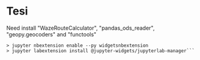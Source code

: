 # Tesi
Need install "WazeRouteCalculator", "pandas_ods_reader", "geopy.geocoders" and "functools"

```> pip install ipywidgets 
> jupyter nbextension enable --py widgetsnbextension
> jupyter labextension install @jupyter-widgets/jupyterlab-manager```
